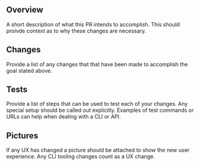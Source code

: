 ## Overview
A short description of what this PR intends to accomplish. This should proivde context as to why these changes are necessary.


## Changes
Provide a list of any changes that that have been made to accomplish the goal stated above. 


## Tests
Provide a list of steps that can be used to test each of your changes. Any special setup should be called out explicitly. Examples of test commands or URLs can help when dealing with a CLI or API.



## Pictures
If any UX has changed a picture should be attached to show the new user experience. Any CLI tooling changes count as a UX change.
